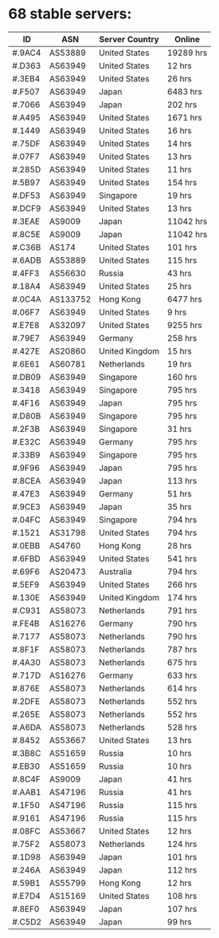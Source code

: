 # 68 stable servers:

| ID | ASN | Server Country | Online |
| ------ | ------ | ------ | ------ |
| #.9AC4 | AS53889 | United States | 19289 hrs |
| #.D363 | AS63949 | United States | 12 hrs |
| #.3EB4 | AS63949 | United States | 26 hrs |
| #.F507 | AS63949 | Japan | 6483 hrs |
| #.7066 | AS63949 | Japan | 202 hrs |
| #.A495 | AS63949 | United States | 1671 hrs |
| #.1449 | AS63949 | United States | 16 hrs |
| #.75DF | AS63949 | United States | 14 hrs |
| #.07F7 | AS63949 | United States | 13 hrs |
| #.285D | AS63949 | United States | 11 hrs |
| #.5B97 | AS63949 | United States | 154 hrs |
| #.DF53 | AS63949 | Singapore | 19 hrs |
| #.DCF9 | AS63949 | United States | 13 hrs |
| #.3EAE | AS9009 | Japan | 11042 hrs |
| #.8C5E | AS9009 | Japan | 11042 hrs |
| #.C36B | AS174 | United States | 101 hrs |
| #.6ADB | AS53889 | United States | 115 hrs |
| #.4FF3 | AS56630 | Russia | 43 hrs |
| #.18A4 | AS63949 | United States | 25 hrs |
| #.0C4A | AS133752 | Hong Kong | 6477 hrs |
| #.06F7 | AS63949 | United States | 9 hrs |
| #.E7E8 | AS32097 | United States | 9255 hrs |
| #.79E7 | AS63949 | Germany | 258 hrs |
| #.427E | AS20860 | United Kingdom | 15 hrs |
| #.6E61 | AS60781 | Netherlands | 19 hrs |
| #.DB09 | AS63949 | Singapore | 160 hrs |
| #.3418 | AS63949 | Singapore | 795 hrs |
| #.4F16 | AS63949 | Japan | 795 hrs |
| #.D80B | AS63949 | Singapore | 795 hrs |
| #.2F3B | AS63949 | Singapore | 31 hrs |
| #.E32C | AS63949 | Germany | 795 hrs |
| #.33B9 | AS63949 | Singapore | 795 hrs |
| #.9F96 | AS63949 | Japan | 795 hrs |
| #.8CEA | AS63949 | Japan | 113 hrs |
| #.47E3 | AS63949 | Germany | 51 hrs |
| #.9CE3 | AS63949 | Japan | 35 hrs |
| #.04FC | AS63949 | Singapore | 794 hrs |
| #.1521 | AS31798 | United States | 794 hrs |
| #.0EBB | AS4760 | Hong Kong | 28 hrs |
| #.6FBD | AS63949 | United States | 541 hrs |
| #.69F6 | AS20473 | Australia | 794 hrs |
| #.5EF9 | AS63949 | United States | 266 hrs |
| #.130E | AS63949 | United Kingdom | 174 hrs |
| #.C931 | AS58073 | Netherlands | 791 hrs |
| #.FE4B | AS16276 | Germany | 790 hrs |
| #.7177 | AS58073 | Netherlands | 790 hrs |
| #.8F1F | AS58073 | Netherlands | 787 hrs |
| #.4A30 | AS58073 | Netherlands | 675 hrs |
| #.717D | AS16276 | Germany | 633 hrs |
| #.876E | AS58073 | Netherlands | 614 hrs |
| #.2DFE | AS58073 | Netherlands | 552 hrs |
| #.265E | AS58073 | Netherlands | 552 hrs |
| #.A6DA | AS58073 | Netherlands | 528 hrs |
| #.8452 | AS53667 | United States | 13 hrs |
| #.3B8C | AS51659 | Russia | 10 hrs |
| #.EB30 | AS51659 | Russia | 10 hrs |
| #.8C4F | AS9009 | Japan | 41 hrs |
| #.AAB1 | AS47196 | Russia | 41 hrs |
| #.1F50 | AS47196 | Russia | 115 hrs |
| #.9161 | AS47196 | Russia | 115 hrs |
| #.08FC | AS53667 | United States | 12 hrs |
| #.75F2 | AS58073 | Netherlands | 124 hrs |
| #.1D98 | AS63949 | Japan | 101 hrs |
| #.246A | AS63949 | Japan | 112 hrs |
| #.59B1 | AS55799 | Hong Kong | 12 hrs |
| #.E7D4 | AS15169 | United States | 108 hrs |
| #.8EF0 | AS63949 | Japan | 107 hrs |
| #.C5D2 | AS63949 | Japan | 99 hrs |

